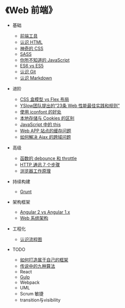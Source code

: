 # 《Web 前端》
* 基础
	* [前端工具](share/front-tools.md)
	* [认识 HTML](share/html.md)
	* [神奇的 CSS](share/amazing-css.md)
	* [SASS](share/sass.md)
	* [你所不知道的 JavaScript](share/javascript.md)
	* [ES6 vs ES5](share/es6vs5.md)
	* [认识 Git](share/git.md)
	* [认识 Markdown](share/markdown.md)

* 进阶
	* [CSS 盒模型 vs Flex 布局](share/cssboxmodel-vs-flexbox.md)
	* [YSlow团队提出的“23条 Web 性能最佳实践和规则”](share/yslow.md)
	* [使用 iconfont 的好处](share/icon-font.md)
	* [本地存储与 Cookies 的区别](share/storage-vs-cookies.md)
	* [JavaScript 中的 this](share/javascript-this.md)
	* [Web APP 站点的缓存问题](share/web-cache.md)
	* [如何解决 Ajax 的跨域问题](share/cross-domain.md)

* 高级
	* [函数的 debounce 和 throttle](share/debounce-throttle.md)
	* [HTTP 通讯 7 个步骤](share/http.md)
	* [浏览器工作原理](share/browser-work.md)

* 持续构建
	* [Grunt](share/grunt.md)

* 架构框架
	* [Angular 2 vs Angular 1.x](share/angular2vs1.md)
	* [Web 系统架构](share/web-architecture.md)

* 工程化
	* [认识流程图](share/flow-chart.md)

* TODO
	* [如何打造属于自己的框架](share/framework.md)
	* [传说中的九种算法](share/algorithm.md)
	* React
	* [Gulp](share/gulp.md)
	* Webpack
	* UML
	* Scrum 敏捷
	* transition与visibility

